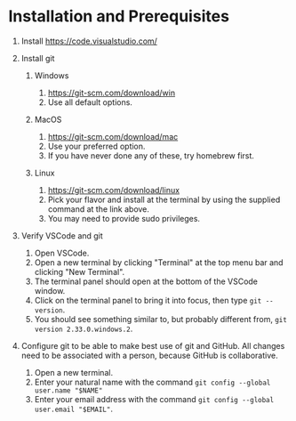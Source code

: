# Installation and Prerequisites

1. Install https://code.visualstudio.com/

2. Install git

    1. Windows
  
        1. https://git-scm.com/download/win
        2. Use all default options.
    
    2. MacOS
  
        1. https://git-scm.com/download/mac
        2. Use your preferred option.
        3. If you have never done any of these, try homebrew first.
    
    3. Linux
  
        1. https://git-scm.com/download/linux
        2. Pick your flavor and install at the terminal by using the supplied command at the link above.
        3. You may need to provide sudo privileges.
    
3. Verify VSCode and git

    1. Open VSCode.
    2. Open a new terminal by clicking "Terminal" at the top menu bar and clicking "New Terminal".
    3. The terminal panel should open at the bottom of the VSCode window.
    4. Click on the terminal panel to bring it into focus, then type `git --version`.
    5. You should see something similar to, but probably different from, `git version 2.33.0.windows.2`.

4. Configure git to be able to make best use of git and GitHub. All changes need to be associated with a person, because GitHub is collaborative.

    1. Open a new terminal.
    2. Enter your natural name with the command `git config --global user.name "$NAME"`
    3. Enter your email address with the command `git config --global user.email "$EMAIL"`.
  
